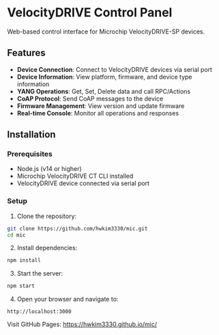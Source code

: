 # VelocityDRIVE Control Panel

Web-based control interface for Microchip VelocityDRIVE-SP devices.

## Features

- **Device Connection**: Connect to VelocityDRIVE devices via serial port
- **Device Information**: View platform, firmware, and device type information
- **YANG Operations**: Get, Set, Delete data and call RPC/Actions
- **CoAP Protocol**: Send CoAP messages to the device
- **Firmware Management**: View version and update firmware
- **Real-time Console**: Monitor all operations and responses

## Installation

### Prerequisites

- Node.js (v14 or higher)
- Microchip VelocityDRIVE CT CLI installed
- VelocityDRIVE device connected via serial port

### Setup

1. Clone the repository:
```bash
git clone https://github.com/hwkim3330/mic.git
cd mic
```

2. Install dependencies:
```bash
npm install
```

3. Start the server:
```bash
npm start
```

4. Open your browser and navigate to:
```
http://localhost:3000
```

Visit GitHub Pages: https://hwkim3330.github.io/mic/

